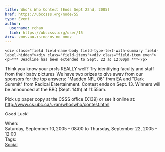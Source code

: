 ```yaml
---
title: Who's Who Contest (Ends Sept 22nd, 2005) 
href: https://ubccsss.org/node/55
type: Event
author:
  username: rchao
  link: https://ubccsss.org/user/15
date: 2005-09-15T06:05:00.000Z
---
```



    <div class="field field-name-body field-type-text-with-summary field-label-hidden"><div class="field-items"><div class="field-item even"><p>*** Deadline has been extended to Sept. 22 at 12:00pm ***</p>
<p>Think you know your profs REALLY well?  Try identifying faculty and staff from their baby pictures!  We have two prizes to give away from our sponsors for the top answers: &quot;Madden NFL 06&quot; from EA and &quot;Dark Summit&quot; from Radical Entertainment.  Contest ends on Sept. 13.  Winners will be announced at the BBQ (Sept. 14th) at 11:55am.  </p>
<p>Pick up paper copy at the CSSS office (X139) or see it online at:<br>
<a href="http://www.cs.ubc.ca/~van/whoswho/contest.html">http://www.cs.ubc.ca/~van/whoswho/contest.html</a></p>
<p>Good Luck!</p>
</div></div></div><div class="field field-name-field-dates field-type-datetime field-label-above"><div class="field-label">When:&#xA0;</div><div class="field-items"><div class="field-item even"><span class="date-display-range"><span class="date-display-start">Saturday, September 10, 2005 - 08:00</span> to <span class="date-display-end">Thursday, September 22, 2005 - 12:00</span></span></div></div></div>    <footer>
    <div class="field field-name-field-tags field-type-taxonomy-term-reference field-label-above"><div class="field-label">Tags:&#xA0;</div><div class="field-items"><div class="field-item even"><a href="/social">Social</a></div></div></div>      </footer>
    